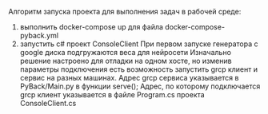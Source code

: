 Алгоритм запуска проекта для выполнения задач в рабочей среде:
1. выполнить docker-compose up для файла docker-compose-pyback.yml
2. запустить c# проект ConsoleClient
При первом запуске генератора с google диска подгружаются веса для нейросети
Изначально решение настроено для отладки на одном хосте, но изменив параметры подключения есть возможность запустить grcp клиент и сервис
на разных машинах.
Адрес grcp сервиса указывается в PyBack/Main.py в функции serve();
Адрес, по которому подключается grcp клиент указывается в файле Program.cs проекта ConsoleClient.cs